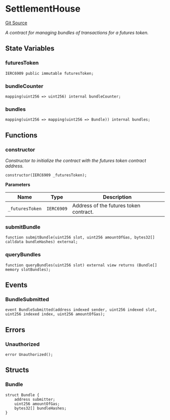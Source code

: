 # SettlementHouse
[Git Source](https://github.com/manifoldfinance/auctioneer/blob/94186b27ea5ddae3ff2f27674c7d42c6d498df0f/src/SettlementHouse.sol)

*A contract for managing bundles of transactions for a futures token.*


## State Variables
### futuresToken

```solidity
IERC6909 public immutable futuresToken;
```


### bundleCounter

```solidity
mapping(uint256 => uint256) internal bundleCounter;
```


### bundles

```solidity
mapping(uint256 => mapping(uint256 => Bundle)) internal bundles;
```


## Functions
### constructor

*Constructor to initialize the contract with the futures token contract address.*


```solidity
constructor(IERC6909 _futuresToken);
```
**Parameters**

|Name|Type|Description|
|----|----|-----------|
|`_futuresToken`|`IERC6909`|Address of the futures token contract.|


### submitBundle


```solidity
function submitBundle(uint256 slot, uint256 amountOfGas, bytes32[] calldata bundleHashes) external;
```

### queryBundles


```solidity
function queryBundles(uint256 slot) external view returns (Bundle[] memory slotBundles);
```

## Events
### BundleSubmitted

```solidity
event BundleSubmitted(address indexed sender, uint256 indexed slot, uint256 indexed index, uint256 amountOfGas);
```

## Errors
### Unauthorized

```solidity
error Unauthorized();
```

## Structs
### Bundle

```solidity
struct Bundle {
    address submitter;
    uint256 amountOfGas;
    bytes32[] bundleHashes;
}
```

